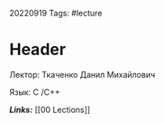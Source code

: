 20220919
Tags: #lecture 
# Header 

Лектор: Ткаченко Данил Михайлович

Язык: С /C++

***Links:*** [[00 Lections]]
